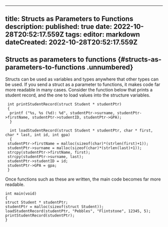 
---
title: Structs as Parameters to Functions
description: 
published: true
date: 2022-10-28T20:52:17.559Z
tags: 
editor: markdown
dateCreated: 2022-10-28T20:52:17.559Z
---

## Structs as parameters to functions {#structs-as-parameters-to-functions .unnumbered}

Structs can be used as variables and types anywhere that other types can
be used. If you send a struct as a parameter to functions, it makes code
far more readable in many cases. Consider the function below that prints
a student record, and the one to load values into the structure
variables.

     int printStudentRecord(struct Student * studentPtr)
     {
      printf ("%s, %s (%d): %d", studentPtr->surname, studentPtr->firstName, studentPtr->studentID, studentPtr->GPA);
      }
      
      int loadStudentRecord(struct Student * studentPtr, char * first, char * last, int id, int gpa)
      {
     studentPtr->firstName = malloc(sizeof(char)*(strlen(first)+1));
     studentPtr->surname = malloc(sizeof(char)*(strlen(last)+1));
     strcpy(studentPtr->firstName, first);
     strcpy(studentPtr->surname, last);
     studentPtr->studentID = id;
     studentPtr->GPA = gpa;
     }

Once functions such as these are written, the main code becomes far more
readable.

    int main(void)
    {
    struct Student * studentPtr;
    studentPtr = malloc(sizeof(struct Student));
    loadStudentRecord(studentPtr, "Pebbles", "Flintstone", 12345, 5);
    printStudentRecord(studentPtr);
    }
